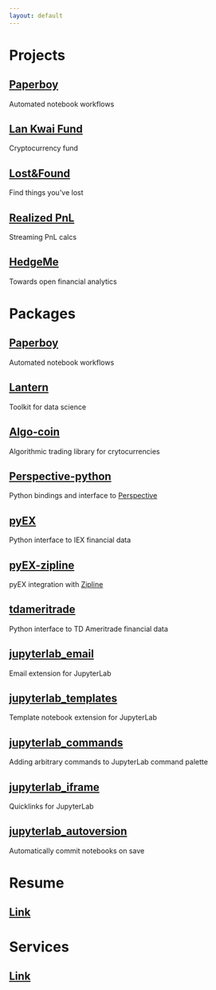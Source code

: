 ```yaml
---
layout: default
---
```

# Projects
## [Paperboy]("https://paperboy-jp.herokuapp.com")
Automated notebook workflows

## [Lan Kwai Fund](https://www.lankwai.fun)
Cryptocurrency fund

## [Lost&Found](https://loststuff.herokuapp.com)
Find things you've lost

## [Realized PnL](https://live-pnl.paine.nyc)
Streaming PnL calcs

## [HedgeMe](https://hedgeme.herokuapp.com)
Towards open financial analytics


# Packages 
## [Paperboy](https://github.com/timkpaine/paperboy)
Automated notebook workflows

## [Lantern](https://github.com/timkpaine/lantern)
Toolkit for data science


## [Algo-coin](https://github.com/timkpaine/algo-coin)
Algorithmic trading library for crytocurrencies

## [Perspective-python](https://github.com/timkpaine/perspective-python)
Python bindings and interface to [Perspective](https://github.com/jpmorganchase/perspective)

## [pyEX](https://github.com/timkpaine/pyEX)
Python interface to IEX financial data

## [pyEX-zipline](https://github.com/timkpaine/pyEX-zipline)
pyEX integration with [Zipline](https://github.com/quantopian/zipline)

## [tdameritrade](https://github.com/timkpaine/tdameritrade)
Python interface to TD Ameritrade financial data

## [jupyterlab_email](https://github.com/timkpaine/jupyterlab_email)
Email extension for JupyterLab

## [jupyterlab_templates](https://github.com/timkpaine/jupyterlab_templates)
Template notebook extension for JupyterLab

## [jupyterlab_commands](https://github.com/timkpaine/jupyterlab_commands)
Adding arbitrary commands to JupyterLab command palette

## [jupyterlab_iframe](https://github.com/timkpaine/jupyterlab_iframe)
Quicklinks for JupyterLab

## [jupyterlab_autoversion](https://github.com/timkpaine/jupyterlab_autoversion)
Automatically commit notebooks on save

# Resume
## [Link](./resume.html)

# Services
## [Link](./services.html)

